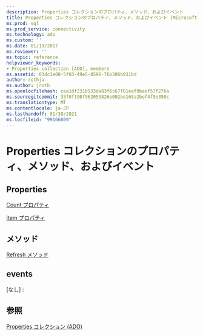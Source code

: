 ```yaml
---
description: Properties コレクションのプロパティ、メソッド、およびイベント
title: Properties コレクションのプロパティ、メソッド、およびイベント |Microsoft Docs
ms.prod: sql
ms.prod_service: connectivity
ms.technology: ado
ms.custom: ''
ms.date: 01/19/2017
ms.reviewer: ''
ms.topic: reference
helpviewer_keywords:
- Properties collection [ADO], members
ms.assetid: 03dc1e08-5f03-49e5-8596-76b306b931bd
author: rothja
ms.author: jroth
ms.openlocfilehash: cea1df231b933da83f6c67f81eaf9baef57f276a
ms.sourcegitcommit: 33f0f190f962059826e002be165a2bef4f9e350c
ms.translationtype: MT
ms.contentlocale: ja-JP
ms.lasthandoff: 01/30/2021
ms.locfileid: "99166809"
---
```

# <a name="properties-collection-properties-methods-and-events"></a>Properties コレクションのプロパティ、メソッド、およびイベント
## <a name="properties"></a>Properties  
 [Count プロパティ](./count-property-ado.md)  
  
 [Item プロパティ](./item-property-ado.md)  
  
## <a name="methods"></a>メソッド  
 [Refresh メソッド](./refresh-method-ado.md)  
  
## <a name="events"></a>events  
 [なし] :  
  
## <a name="see-also"></a>参照  
 [Properties コレクション (ADO)](./properties-collection-ado.md)